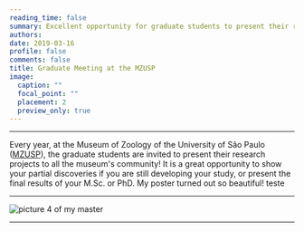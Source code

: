 ```yaml
--- 
reading_time: false
summary: Excellent opportunity for graduate students to present their research projects
authors:
date: 2019-03-16
profile: false
comments: false
title: Graduate Meeting at the MZUSP
image:
  caption: ""
  focal_point: ""
  placement: 2
  preview_only: true
---
```

---

Every year, at the Museum of Zoology of the University of São Paulo ([MZUSP](https://www.mz.usp.br)), the graduate students are invited to present their research projects to all the museum's community! It is a great opportunity to show your partial discoveries if you are still developing your study, or present the final results of your M.Sc. or PhD. My poster turned out so beautiful! teste

---
![picture 4 of my master](https://raw.githubusercontent.com/rosanafcunha/rosanafcunha/master/content/post/getting-started/3.jpg "mzusp")

---
